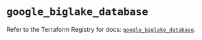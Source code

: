 # `google_biglake_database`

Refer to the Terraform Registry for docs: [`google_biglake_database`](https://registry.terraform.io/providers/hashicorp/google/6.48.0/docs/resources/biglake_database).
